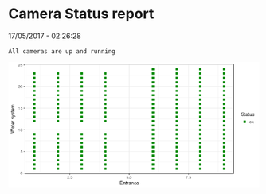 Camera Status report
================
17/05/2017 - 02:26:28

    All cameras are up and running

![](camreport_files/figure-markdown_github/unnamed-chunk-2-1.png)
